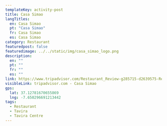 ```yaml
---
templateKey: activity-post
title: Casa Simao
langTitles:
  en: Casa Simao
  pt: "Casa Simao"
  fr: Casa Simao
  es: Casa Simao
category: Restaurant 
featuredpost: false
featuredimage: ../../static/img/casa_simao_logo.png
description: 
  en: ""
  pt: ""
  fr: ""
  es: ""
link: https://www.tripadvisor.com/Restaurant_Review-g285715-d2639575-Reviews-Casa_Simao-Tavira_Faro_District_Algarve.html
visibleLink: tripadvisor.com - Casa Simao
gps:
  lat: 37.12781670655869
  lng: -7.650296691213442
tags:
  - Restaurant
  - Tavira
  - Tavira Centre
---
```


